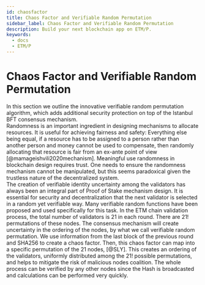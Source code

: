 ```yaml
---
id: chaosfactor
title: Chaos Factor and Verifiable Random Permutation
sidebar_label: Chaos Factor and Verifiable Random Permutation
description: Build your next blockchain app on ETM/P.
keywords:
  - docs
  - ETM/P
---
```


Chaos Factor and Verifiable Random Permutation
==============================================

In this section we outline the innovative verifiable random permutation
algorithm, which adds additional security protection on top of the
Istanbul BFT consensus mechanism.\
Randomness is an important ingredient in designing mechanisms to
allocate resources. It is useful for achieving fairness and safety:
Everything else being equal, if a resource has to be assigned to a
person rather than another person and money cannot be used to
compensate, then randomly allocating that resource is fair from an
ex-ante point of view [@mamageishvili2020mechanism]. Meaningful use
randomness in blockchain design requires trust. One needs to ensure the
randomness mechanism cannot be manipulated, but this seems paradoxical
given the trustless nature of the decentralized system.\
The creation of verifiable identity uncertainty among the validators has
always been an integral part of Proof of Stake mechanism design. It is
essential for security and decentralization that the next validator is
selected in a random yet verifiable way. Many verifiable random
functions have been proposed and used specifically for this task. In the
ETM chain validation process, the total number of validators is 21 in
each round. There are $21!$ permutations of these nodes. The consensus
mechanism will create uncertainty in the ordering of the nodes, by what
we call verifiable random permutation. We use information from the last
block of the previous round and SHA256 to create a chaos factor. Then,
this chaos factor can map into a specific permutation of the 21 nodes,
[@SLY]. This creates an ordering of the validators, uniformly
distributed among the $21!$ possible permutations, and helps to mitigate
the risk of malicious nodes coalition. The whole process can be verified
by any other nodes since the Hash is broadcasted and calculations can be
performed very quickly.